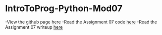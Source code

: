 # IntroToProg-Python-Mod07

-View the github page [here](https://jmannisto.github.io/IntroToProg-Python-Mod07/)
-Read the Assignment 07 code [here](https://github.com/jmannisto/IntroToProg-Python-Mod07/blob/main/Assignment07_JMannisto.py)
-Read the Assignment 07 writeup [here]()
